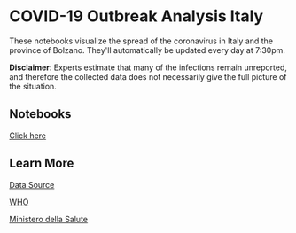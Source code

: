 # COVID-19 Outbreak Analysis Italy

These notebooks visualize the spread of the coronavirus in Italy and the province of Bolzano. They'll automatically be updated every day at 7:30pm.

**Disclaimer**: Experts estimate that many of the infections remain unreported, and therefore the collected data does not necessarily give the full picture of the situation. 

## Notebooks
[Click here](https://kredde.github.io/corona-outbreak/)

## Learn More
[Data Source](https://github.com/pcm-dpc/COVID-19)

[WHO](https://www.who.int/)

[Ministero della Salute](http://www.salute.gov.it/nuovocoronavirus)
